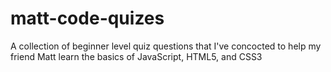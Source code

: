 matt-code-quizes
================

A collection of beginner level quiz questions that I've concocted to help my friend Matt learn the basics of JavaScript, HTML5, and CSS3
